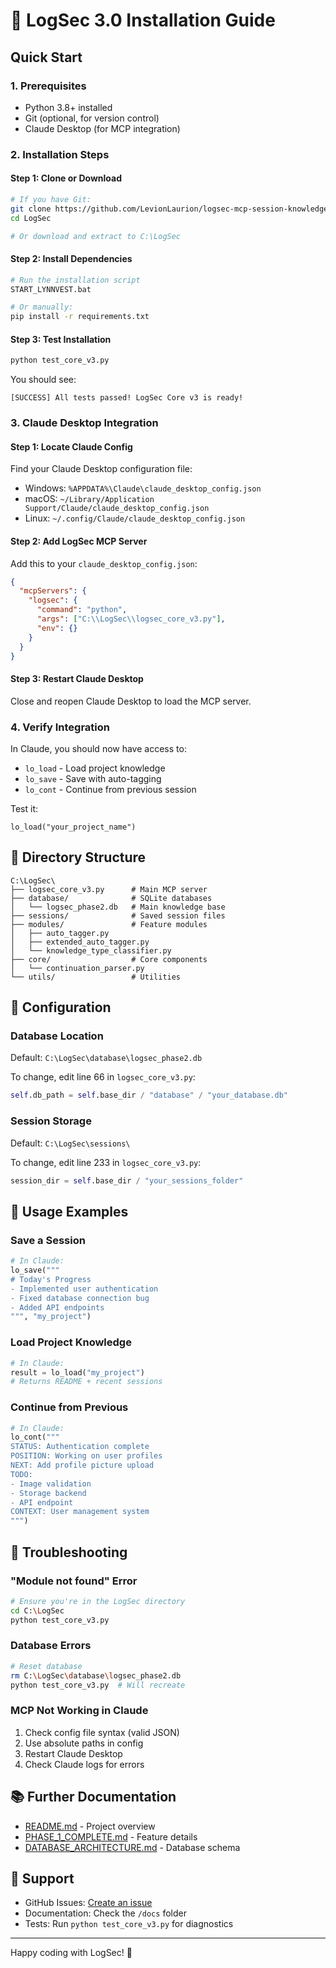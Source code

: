 # 🚀 LogSec 3.0 Installation Guide

## Quick Start

### 1. Prerequisites
- Python 3.8+ installed
- Git (optional, for version control)
- Claude Desktop (for MCP integration)

### 2. Installation Steps

#### Step 1: Clone or Download
```bash
# If you have Git:
git clone https://github.com/LevionLaurion/logsec-mcp-session-knowledge-base.git LogSec
cd LogSec

# Or download and extract to C:\LogSec
```

#### Step 2: Install Dependencies
```bash
# Run the installation script
START_LYNNVEST.bat

# Or manually:
pip install -r requirements.txt
```

#### Step 3: Test Installation
```bash
python test_core_v3.py
```

You should see:
```
[SUCCESS] All tests passed! LogSec Core v3 is ready!
```

### 3. Claude Desktop Integration

#### Step 1: Locate Claude Config
Find your Claude Desktop configuration file:
- Windows: `%APPDATA%\Claude\claude_desktop_config.json`
- macOS: `~/Library/Application Support/Claude/claude_desktop_config.json`
- Linux: `~/.config/Claude/claude_desktop_config.json`

#### Step 2: Add LogSec MCP Server
Add this to your `claude_desktop_config.json`:

```json
{
  "mcpServers": {
    "logsec": {
      "command": "python",
      "args": ["C:\\LogSec\\logsec_core_v3.py"],
      "env": {}
    }
  }
}
```

#### Step 3: Restart Claude Desktop
Close and reopen Claude Desktop to load the MCP server.

### 4. Verify Integration

In Claude, you should now have access to:
- `lo_load` - Load project knowledge
- `lo_save` - Save with auto-tagging
- `lo_cont` - Continue from previous session

Test it:
```
lo_load("your_project_name")
```

## 📁 Directory Structure

```
C:\LogSec\
├── logsec_core_v3.py      # Main MCP server
├── database/              # SQLite databases
│   └── logsec_phase2.db   # Main knowledge base
├── sessions/              # Saved session files
├── modules/               # Feature modules
│   ├── auto_tagger.py
│   ├── extended_auto_tagger.py
│   └── knowledge_type_classifier.py
├── core/                  # Core components
│   └── continuation_parser.py
└── utils/                 # Utilities
```

## 🔧 Configuration

### Database Location
Default: `C:\LogSec\database\logsec_phase2.db`

To change, edit line 66 in `logsec_core_v3.py`:
```python
self.db_path = self.base_dir / "database" / "your_database.db"
```

### Session Storage
Default: `C:\LogSec\sessions\`

To change, edit line 233 in `logsec_core_v3.py`:
```python
session_dir = self.base_dir / "your_sessions_folder"
```

## 🎯 Usage Examples

### Save a Session
```python
# In Claude:
lo_save("""
# Today's Progress
- Implemented user authentication
- Fixed database connection bug
- Added API endpoints
""", "my_project")
```

### Load Project Knowledge
```python
# In Claude:
result = lo_load("my_project")
# Returns README + recent sessions
```

### Continue from Previous
```python
# In Claude:
lo_cont("""
STATUS: Authentication complete
POSITION: Working on user profiles
NEXT: Add profile picture upload
TODO:
- Image validation
- Storage backend
- API endpoint
CONTEXT: User management system
""")
```

## 🐛 Troubleshooting

### "Module not found" Error
```bash
# Ensure you're in the LogSec directory
cd C:\LogSec
python test_core_v3.py
```

### Database Errors
```bash
# Reset database
rm C:\LogSec\database\logsec_phase2.db
python test_core_v3.py  # Will recreate
```

### MCP Not Working in Claude
1. Check config file syntax (valid JSON)
2. Use absolute paths in config
3. Restart Claude Desktop
4. Check Claude logs for errors

## 📚 Further Documentation

- [README.md](README.md) - Project overview
- [PHASE_1_COMPLETE.md](PHASE_1_COMPLETE.md) - Feature details
- [DATABASE_ARCHITECTURE.md](DATABASE_ARCHITECTURE.md) - Database schema

## 🤝 Support

- GitHub Issues: [Create an issue](https://github.com/yourusername/MCP-Session-Knowledge-Base/issues)
- Documentation: Check the `/docs` folder
- Tests: Run `python test_core_v3.py` for diagnostics

---

Happy coding with LogSec! 🚀
